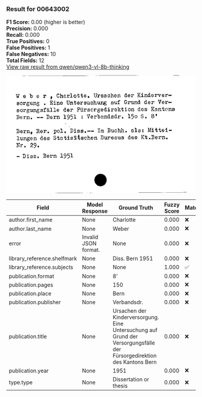 ### Result for 00643002
**F1 Score:** 0.00 (higher is better)<br>**Precision:** 0.000<br>**Recall:** 0.000<br>**True Positives:** 0<br>**False Positives:** 1<br>**False Negatives:** 10<br>**Total Fields:** 12<br>[View raw result from qwen/qwen3-vl-8b-thinking](https://github.com/RISE-UNIBAS/humanities_data_benchmark/blob/main/results/2025-10-17/T0247/request_T0247_00643002.json)

<img src="https://github.com/RISE-UNIBAS/humanities_data_benchmark/blob/main/benchmarks/zettelkatalog/images/00643002.jpg?raw=true" alt="00643002" width="600px">

| Field | Model Response | Ground Truth | Fuzzy Score | Match |
|-------|----------------|--------------|-------------|-------|
| author.first_name | None | Charlotte | 0.000 | ❌ |
| author.last_name | None | Weber | 0.000 | ❌ |
| error | Invalid JSON format. | None | 0.000 | ❌ |
| library_reference.shelfmark | None | Diss. Bern 1951 | 0.000 | ❌ |
| library_reference.subjects | None | None | 1.000 | ✅ |
| publication.format | None | 8' | 0.000 | ❌ |
| publication.pages | None | 150 | 0.000 | ❌ |
| publication.place | None | Bern | 0.000 | ❌ |
| publication.publisher | None | Verbandsdr. | 0.000 | ❌ |
| publication.title | None | Ursachen der Kinderversorgung. Eine Untersuchung auf Grund der Versorgungsfälle der Fürsorgedirektion des Kantons Bern | 0.000 | ❌ |
| publication.year | None | 1951 | 0.000 | ❌ |
| type.type | None | Dissertation or thesis | 0.000 | ❌ |
